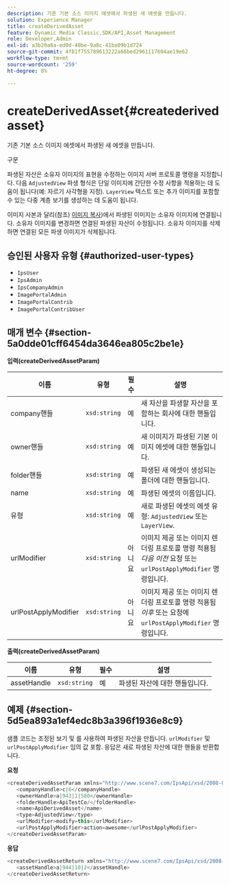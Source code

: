 ```yaml
---
description: 기존 기본 소스 이미지 에셋에서 파생된 새 에셋을 만듭니다.
solution: Experience Manager
title: createDerivedAsset
feature: Dynamic Media Classic,SDK/API,Asset Management
role: Developer,Admin
exl-id: a3b20a8a-ed0d-40be-9a8c-41ba09b1d724
source-git-commit: 4f81f755789613222a66bed2961117604ae19e62
workflow-type: tm+mt
source-wordcount: '259'
ht-degree: 8%

---
```


# createDerivedAsset{#createderivedasset}

기존 기본 소스 이미지 에셋에서 파생된 새 에셋을 만듭니다.

구문

<!--<a id="section_FE43FF204ED644C2AC901AF45982E942"></a>-->

파생된 자산은 소유자 이미지의 표현을 수정하는 이미지 서버 프로토콜 명령을 지정합니다. 다음 `AdjustedView` 파생 형식은 단일 이미지에 간단한 수정 사항을 적용하는 데 도움이 됩니다(예: 자르기 사각형을 지정). `LayerView` 텍스트 또는 추가 이미지를 포함할 수 있는 다중 계층 보기를 생성하는 데 도움이 됩니다.

이미지 사본과 달리(참조) [이미지 복사](../../../operations/c-operations-intro/c-methods/r-copy-image.md#reference-0785131e690b4ad08be69172023f35d0))에서 파생된 이미지는 소유자 이미지에 연결됩니다. 소유자 이미지를 변경하면 연결된 파생된 자산이 수정됩니다. 소유자 이미지를 삭제하면 연결된 모든 파생 이미지가 삭제됩니다.

## 승인된 사용자 유형 {#authorized-user-types}

* `IpsUser`
* `IpsAdmin`
* `IpsCompanyAdmin`
* `ImagePortalAdmin`
* `ImagePortalContrib`
* `ImagePortalContribUser`

## 매개 변수 {#section-5a0dde01cff6454da3646ea805c2be1e}

**입력(createDerivedAssetParam)**

| 이름 | 유형 | 필수 | 설명 |
|---|---|---|---|
| company핸들 | `xsd:string` | 예 | 새 자산을 파생할 자산을 포함하는 회사에 대한 핸들입니다. |
| owner핸들 | `xsd:string` | 예 | 새 이미지가 파생된 기본 이미지 에셋에 대한 핸들입니다. |
| folder핸들 | `xsd:string` | 예 | 파생된 새 에셋이 생성되는 폴더에 대한 핸들입니다. |
| name | `xsd:string` | 예 | 파생된 에셋의 이름입니다. |
| 유형 | `xsd:string` | 예 | 새로 파생된 에셋의 에셋 유형: `AdjustedView` 또는 `LayerView`. |
| urlModifier | `xsd:string` | 아니요 | 이미지 제공 또는 이미지 렌더링 프로토콜 명령 적용됨 *다음 이전* 요청 또는 `urlPostApplyModifier` 명령입니다. |
| urlPostApplyModifier | `xsd:string` | 아니요 | 이미지 제공 또는 이미지 렌더링 프로토콜 명령 적용됨 *이후* 또는 요청에 `urlPostApplyModifier` 명령입니다. |

**출력(createDerivedAssetParam)**

| 이름 | 유형 | 필수 | 설명 |
|---|---|---|---|
| assetHandle | `xsd:string` | 예 | 파생된 자산에 대한 핸들입니다. |

## 예제 {#section-5d5ea893a1ef4edc8b3a396f1936e8c9}

샘플 코드는 조정된 보기 및 를 사용하여 파생된 자산을 만듭니다. `urlModifier` 및 `urlPostApplyModifier` 임의 값 포함. 응답은 새로 파생된 자산에 대한 핸들을 반환합니다.

**요청**

```java
<createDerivedAssetParam xmlns="http://www.scene7.com/IpsApi/xsd/2008-01-15">
   <companyHandle>c|6</companyHandle>
   <ownerHandle>a|943|1|580</ownerHandle>
   <folderHandle>ApiTestCo/</folderHandle>
   <name>ApiDerivedAsset</name>
   <type>AdjustedView</type>
   <urlModifier>modify=this</urlModifier>
   <urlPostApplyModifier>action=awesome</urlPostApplyModifier>
</createDerivedAssetParam>
```

**응답**

```java
<createDerivedAssetReturn xmlns="http://www.scene7.com/IpsApi/xsd/2008-01-15">
   <assetHandle>a|944|10|2</assetHandle>
</createDerivedAssetReturn>
```
